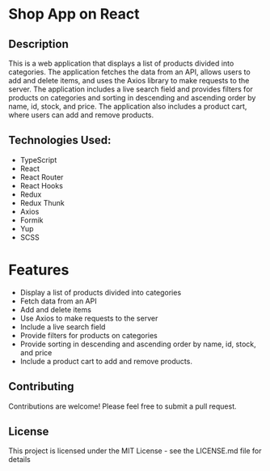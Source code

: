 # Shop App on React

## Description

This is a web application that displays a list of products divided into categories. The application fetches the data from an API, allows users to add and delete items, and uses the Axios library to make requests to the server. The application includes a live search field and provides filters for products on categories and sorting in descending and ascending order by name, id, stock, and price. The application also includes a product cart, where users can add and remove products.

## Technologies Used:

- TypeScript
- React
- React Router
- React Hooks
- Redux
- Redux Thunk
- Axios
- Formik
- Yup
- SCSS

# Features

- Display a list of products divided into categories
- Fetch data from an API
- Add and delete items
- Use Axios to make requests to the server
- Include a live search field
- Provide filters for products on categories
- Provide sorting in descending and ascending order by name, id, stock, and price
- Include a product cart to add and remove products.

## Contributing

Contributions are welcome! Please feel free to submit a pull request.

## License

This project is licensed under the MIT License - see the LICENSE.md file for details
